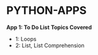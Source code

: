 # PYTHON-APPS
**App 1: To Do List**
 **Topics Covered**
   * 1: Loops
   * 2: List, List Comprehension

